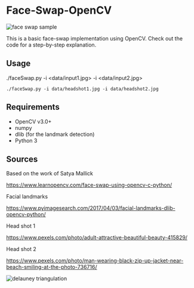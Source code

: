 # Face-Swap-OpenCV
![face swap sample](https://raw.githubusercontent.com/BruceMacD/Face-Swap-OpenCV/master/images/face_swapped.png)

This is a basic face-swap implementation using OpenCV. Check out the code for a step-by-step explanation.

## Usage
./faceSwap.py -i <data/input1.jpg> -i <data/input2.jpg>

```
./faceSwap.py -i data/headshot1.jpg -i data/headshot2.jpg
```

## Requirements
* OpenCV v3.0+
* numpy
* dlib (for the landmark detection)
* Python 3

## Sources
Based on the work of Satya Mallick

https://www.learnopencv.com/face-swap-using-opencv-c-python/

Facial landmarks

https://www.pyimagesearch.com/2017/04/03/facial-landmarks-dlib-opencv-python/

Head shot 1

https://www.pexels.com/photo/adult-attractive-beautiful-beauty-415829/

Head shot 2

https://www.pexels.com/photo/man-wearing-black-zip-up-jacket-near-beach-smiling-at-the-photo-736716/

![delauney triangulation](https://github.com/BruceMacD/Face-Swap-OpenCV/blob/master/images/delauney_landmarks.png)
